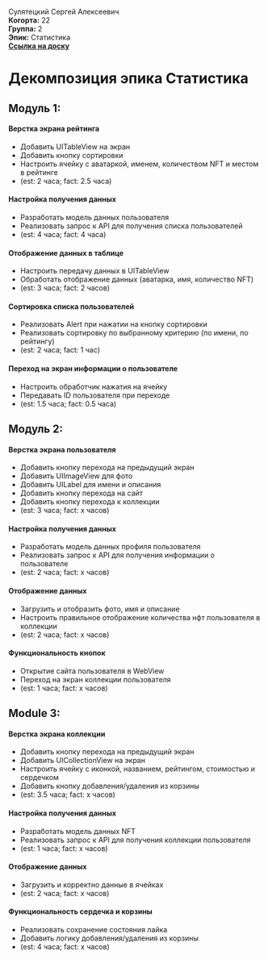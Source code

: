 Сулятецкий Сергей Алексеевич\
<b>Когорта:</b> 22\
<b>Группа:</b> 2\
<b>Эпик:</b> Статистика\
<b>[Ссылка на доску](https://trello.com/b/CpE00bxx/статистика)</b>


# Декомпозиция эпика Статистика

## Модуль 1:

#### Верстка экрана рейтинга 
- Добавить UITableView на экран 
- Добавить кнопку сортировки
- Настроить ячейку с аватаркой, именем, количеством NFT и местом в рейтинге
- (est: 2 часа; fact: 2.5 часа)

#### Настройка получения данных
- Разработать модель данных пользователя
- Реализовать запрос к API для получения списка пользователей
- (est: 4 часа; fact: 4 часа)

#### Отображение данных в таблице 
- Настроить передачу данных в UITableView
- Обработать отображение данных (аватарка, имя, количество NFT)
- (est: 3 часа; fact: 2 часов)

#### Сортировка списка пользователей
- Реализовать Alert при нажатии на кнопку сортировки
- Реализовать сортировку по выбранному критерию (по имени, по рейтингу)
- (est: 2 часа; fact: 1 час)

#### Переход на экран информации о пользователе 
- Настроить обработчик нажатия на ячейку
- Передавать ID пользователя при переходе 
- (est: 1.5 часа; fact: 0.5 часа)

## Модуль 2:

#### Верстка экрана пользователя  
- Добавить кнопку перехода на предыдущий экран
- Добавить UIImageView для фото
- Добавить UILabel для имени и описания
- Добавить кнопку перехода на сайт
- Добавить кнопку перехода к коллекции
- (est: 3 часа; fact: x часов)

#### Настройка получения данных
- Разработать модель данных профиля пользователя
- Реализовать запрос к API для получения информации о пользователе
- (est: 2 часа; fact: x часов)

#### Отображение данных
- Загрузить и отобразить фото, имя и описание
- Настроить правильное отображение количества нфт пользователя в коллекции
- (est: 2 часа; fact: x часов)

#### Функциональность кнопок
- Открытие сайта пользователя в WebView
- Переход на экран коллекции пользователя
- (est: 1 часа; fact: x часов)

## Module 3: 

#### Верстка экрана коллекции
- Добавить кнопку перехода на предыдущий экран
- Добавить UICollectionView на экран
- Настроить ячейку с иконкой, названием, рейтингом, стоимостью и сердечком
- Добавить кнопку добавления/удаления из корзины
- (est: 3.5 часа; fact: x часов)

#### Настройка получения данных
- Разработать модель данных NFT
- Реализовать запрос к API для получения коллекции пользователя
- (est: 1 часа; fact: x часов)

#### Отображение данных
- Загрузить и корректно данные в ячейках 
- (est: 2 часа; fact: x часов)

#### Функциональность сердечка и корзины
- Реализовать сохранение состояния лайка
- Добавить логику добавления/удаления из корзины
- (est: 4 часа; fact: x часов)
